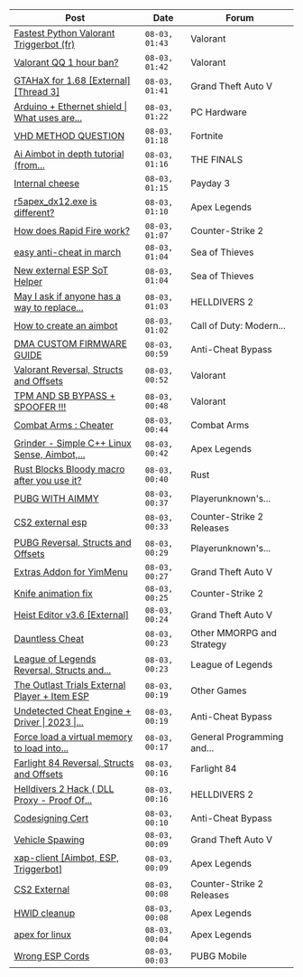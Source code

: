 |Post|Date|Forum|
|----|----|-----|
|[Fastest Python Valorant Triggerbot (fr)](https://www.unknowncheats.me/forum/valorant/612762-fastest-python-valorant-triggerbot-fr.html)|`08-03, 01:43`|Valorant|
|[Valorant QQ 1 hour ban?](https://www.unknowncheats.me/forum/valorant/625451-valorant-qq-1-hour-ban.html)|`08-03, 01:42`|Valorant|
|[GTAHaX for 1.68 \[External\] \[Thread 3\]](https://www.unknowncheats.me/forum/grand-theft-auto-v/461672-gtahax-1-68-external-thread-3-a.html)|`08-03, 01:41`|Grand Theft Auto V|
|[Arduino + Ethernet shield \| What uses are...](https://www.unknowncheats.me/forum/pc-hardware/626394-arduino-ethernet-shield.html)|`08-03, 01:22`|PC Hardware|
|[VHD METHOD QUESTION](https://www.unknowncheats.me/forum/fortnite/626270-vhd-method-question.html)|`08-03, 01:18`|Fortnite|
|[Ai Aimbot in depth tutorial (from...](https://www.unknowncheats.me/forum/the-finals/619247-ai-aimbot-depth-tutorial-magicmodz89.html)|`08-03, 01:16`|THE FINALS|
|[Internal cheese](https://www.unknowncheats.me/forum/payday-3-a/611723-internal-cheese.html)|`08-03, 01:15`|Payday 3|
|[r5apex_dx12.exe is different?](https://www.unknowncheats.me/forum/apex-legends/626393-r5apex_dx12-exe.html)|`08-03, 01:10`|Apex Legends|
|[How does Rapid Fire work?](https://www.unknowncheats.me/forum/counter-strike-2-a/626284-rapid-fire.html)|`08-03, 01:07`|Counter-Strike 2|
|[easy anti-cheat in march](https://www.unknowncheats.me/forum/sea-of-thieves/626259-easy-anti-cheat-march.html)|`08-03, 01:04`|Sea of Thieves|
|[New external ESP SoT Helper](https://www.unknowncheats.me/forum/sea-of-thieves/581265-external-esp-sot-helper.html)|`08-03, 01:04`|Sea of Thieves|
|[May I ask if anyone has a way to replace...](https://www.unknowncheats.me/forum/helldivers-2-a/626189-replace-helldivers-weapons.html)|`08-03, 01:03`|HELLDIVERS 2|
|[How to create an aimbot](https://www.unknowncheats.me/forum/call-of-duty-modern-warfare-3-a/625705-create-aimbot.html)|`08-03, 01:02`|Call of Duty: Modern...|
|[DMA CUSTOM FIRMWARE GUIDE](https://www.unknowncheats.me/forum/anti-cheat-bypass/613135-dma-custom-firmware-guide.html)|`08-03, 00:59`|Anti-Cheat Bypass|
|[Valorant Reversal, Structs and Offsets](https://www.unknowncheats.me/forum/valorant/385792-valorant-reversal-structs-offsets.html)|`08-03, 00:52`|Valorant|
|[TPM AND SB BYPASS + SPOOFER !!!](https://www.unknowncheats.me/forum/valorant/623808-tpm-sb-bypass-spoofer.html)|`08-03, 00:48`|Valorant|
|[Combat Arms : Cheater](https://www.unknowncheats.me/forum/combat-arms/611163-combat-arms-cheater.html)|`08-03, 00:44`|Combat Arms|
|[Grinder - Simple C++ Linux Sense, Aimbot,...](https://www.unknowncheats.me/forum/apex-legends/605888-grinder-simple-linux-sense-aimbot-triggerbot.html)|`08-03, 00:42`|Apex Legends|
|[Rust Blocks Bloody macro after you use it?](https://www.unknowncheats.me/forum/rust/626392-rust-blocks-bloody-macro.html)|`08-03, 00:40`|Rust|
|[PUBG WITH AIMMY](https://www.unknowncheats.me/forum/playerunknown-s-battlegrounds/626391-pubg-aimmy.html)|`08-03, 00:37`|Playerunknown's...|
|[CS2 external esp](https://www.unknowncheats.me/forum/counter-strike-2-releases/600259-cs2-external-esp.html)|`08-03, 00:33`|Counter-Strike 2 Releases|
|[PUBG Reversal, Structs and Offsets](https://www.unknowncheats.me/forum/playerunknown-s-battlegrounds/214976-pubg-reversal-structs-offsets.html)|`08-03, 00:29`|Playerunknown's...|
|[Extras Addon for YimMenu](https://www.unknowncheats.me/forum/grand-theft-auto-v/620073-extras-addon-yimmenu.html)|`08-03, 00:27`|Grand Theft Auto V|
|[Knife animation fix](https://www.unknowncheats.me/forum/counter-strike-2-a/626362-knife-animation-fix.html)|`08-03, 00:25`|Counter-Strike 2|
|[Heist Editor v3.6 \[External\]](https://www.unknowncheats.me/forum/grand-theft-auto-v/451205-heist-editor-v3-6-external.html)|`08-03, 00:24`|Grand Theft Auto V|
|[Dauntless Cheat](https://www.unknowncheats.me/forum/other-mmorpg-and-strategy/620366-dauntless-cheat.html)|`08-03, 00:23`|Other MMORPG and Strategy|
|[League of Legends Reversal, Structs and...](https://www.unknowncheats.me/forum/league-of-legends/310587-league-legends-reversal-structs-offsets.html)|`08-03, 00:23`|League of Legends|
|[The Outlast Trials External Player + Item ESP](https://www.unknowncheats.me/forum/other-games/588324-outlast-trials-external-player-item-esp.html)|`08-03, 00:19`|Other Games|
|[Undetected Cheat Engine + Driver \| 2023 \|...](https://www.unknowncheats.me/forum/anti-cheat-bypass/504191-undetected-cheat-engine-driver-2023-bypass-anticheats-eac.html)|`08-03, 00:19`|Anti-Cheat Bypass|
|[Force load a virtual memory to load into...](https://www.unknowncheats.me/forum/general-programming-and-reversing/626080-force-load-virtual-memory-load-physical-memory.html)|`08-03, 00:17`|General Programming and...|
|[Farlight 84 Reversal, Structs and Offsets](https://www.unknowncheats.me/forum/farlight-84-a/580566-farlight-84-reversal-structs-offsets.html)|`08-03, 00:16`|Farlight 84|
|[Helldivers 2 Hack ( DLL Proxy - Proof Of...](https://www.unknowncheats.me/forum/helldivers-2-a/625832-helldivers-2-hack-dll-proxy-proof-concept.html)|`08-03, 00:16`|HELLDIVERS 2|
|[Codesigning Cert](https://www.unknowncheats.me/forum/anti-cheat-bypass/626207-codesigning-cert.html)|`08-03, 00:10`|Anti-Cheat Bypass|
|[Vehicle Spawing](https://www.unknowncheats.me/forum/grand-theft-auto-v/626389-vehicle-spawing.html)|`08-03, 00:09`|Grand Theft Auto V|
|[xap-client \[Aimbot, ESP, Triggerbot\]](https://www.unknowncheats.me/forum/apex-legends/606842-xap-client-aimbot-esp-triggerbot.html)|`08-03, 00:09`|Apex Legends|
|[CS2 External](https://www.unknowncheats.me/forum/counter-strike-2-releases/625461-cs2-external.html)|`08-03, 00:08`|Counter-Strike 2 Releases|
|[HWID cleanup](https://www.unknowncheats.me/forum/apex-legends/626385-hwid-cleanup.html)|`08-03, 00:08`|Apex Legends|
|[apex for linux](https://www.unknowncheats.me/forum/apex-legends/626387-apex-linux.html)|`08-03, 00:04`|Apex Legends|
|[Wrong ESP Cords](https://www.unknowncheats.me/forum/pubg-mobile/620286-wrong-esp-cords.html)|`08-03, 00:03`|PUBG Mobile|
